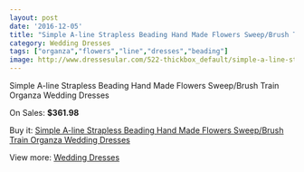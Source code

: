 ```yaml
---
layout: post
date: '2016-12-05'
title: "Simple A-line Strapless Beading Hand Made Flowers Sweep/Brush Train Organza Wedding Dresses"
category: Wedding Dresses
tags: ["organza","flowers","line","dresses","beading"]
image: http://www.dressesular.com/522-thickbox_default/simple-a-line-strapless-beading-hand-made-flowers-sweep-brush-train-organza-wedding-dresses.jpg
---
```

Simple A-line Strapless Beading Hand Made Flowers Sweep/Brush Train Organza Wedding Dresses

On Sales: **$361.98**
<a href="https://www.dressesular.com/wedding-dresses/132-simple-a-line-strapless-beading-hand-made-flowers-sweep-brush-train-organza-wedding-dresses.html"><amp-img layout="responsive" width="600" height="600" src="//www.dressesular.com/522-thickbox_default/simple-a-line-strapless-beading-hand-made-flowers-sweep-brush-train-organza-wedding-dresses.jpg" alt="Simple A-line Strapless Beading Hand Made Flowers Sweep/Brush Train Organza Wedding Dresses 0" /></a>
<a href="https://www.dressesular.com/wedding-dresses/132-simple-a-line-strapless-beading-hand-made-flowers-sweep-brush-train-organza-wedding-dresses.html"><amp-img layout="responsive" width="600" height="600" src="//www.dressesular.com/525-thickbox_default/simple-a-line-strapless-beading-hand-made-flowers-sweep-brush-train-organza-wedding-dresses.jpg" alt="Simple A-line Strapless Beading Hand Made Flowers Sweep/Brush Train Organza Wedding Dresses 1" /></a>
<a href="https://www.dressesular.com/wedding-dresses/132-simple-a-line-strapless-beading-hand-made-flowers-sweep-brush-train-organza-wedding-dresses.html"><amp-img layout="responsive" width="600" height="600" src="//www.dressesular.com/524-thickbox_default/simple-a-line-strapless-beading-hand-made-flowers-sweep-brush-train-organza-wedding-dresses.jpg" alt="Simple A-line Strapless Beading Hand Made Flowers Sweep/Brush Train Organza Wedding Dresses 2" /></a>
<a href="https://www.dressesular.com/wedding-dresses/132-simple-a-line-strapless-beading-hand-made-flowers-sweep-brush-train-organza-wedding-dresses.html"><amp-img layout="responsive" width="600" height="600" src="//www.dressesular.com/523-thickbox_default/simple-a-line-strapless-beading-hand-made-flowers-sweep-brush-train-organza-wedding-dresses.jpg" alt="Simple A-line Strapless Beading Hand Made Flowers Sweep/Brush Train Organza Wedding Dresses 3" /></a>

Buy it: [Simple A-line Strapless Beading Hand Made Flowers Sweep/Brush Train Organza Wedding Dresses](https://www.dressesular.com/wedding-dresses/132-simple-a-line-strapless-beading-hand-made-flowers-sweep-brush-train-organza-wedding-dresses.html "Simple A-line Strapless Beading Hand Made Flowers Sweep/Brush Train Organza Wedding Dresses")

View more: [Wedding Dresses](https://www.dressesular.com/3-wedding-dresses "Wedding Dresses")
